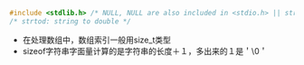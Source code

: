 ```c
#include <stdlib.h> /* NULL, NULL are also included in <stdio.h> || strtod() */
/* strtod: string to double */


```

* 在处理数组中，数组索引一般用size_t类型
* sizeof字符串字面量计算的是字符串的长度＋１，多出来的１是＇\0＇